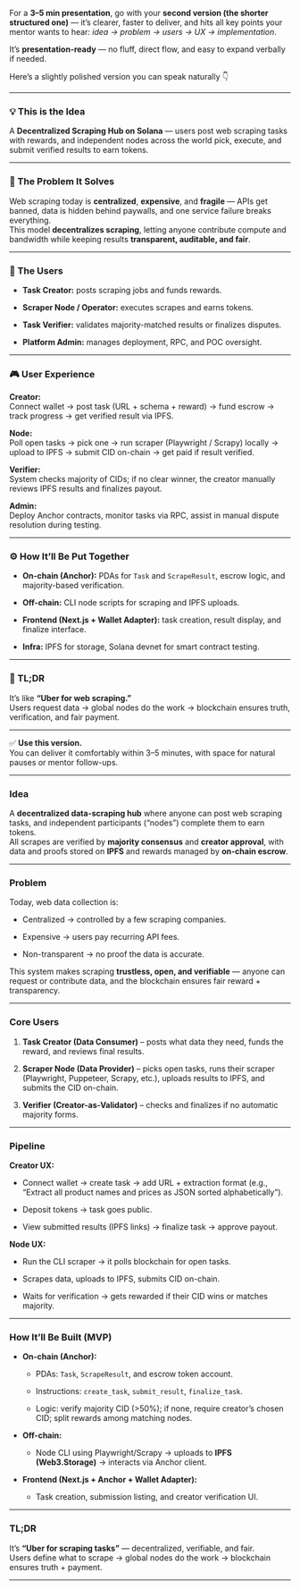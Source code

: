 
For a **3–5 min presentation**, go with your **second version (the shorter structured one)** — it’s clearer, faster to deliver, and hits all key points your mentor wants to hear: _idea → problem → users → UX → implementation_.

It’s **presentation-ready** — no fluff, direct flow, and easy to expand verbally if needed.

Here’s a slightly polished version you can speak naturally 👇

---

### 💡 This is the Idea

A **Decentralized Scraping Hub on Solana** — users post web scraping tasks with rewards, and independent nodes across the world pick, execute, and submit verified results to earn tokens.

---

### 🚨 The Problem It Solves

Web scraping today is **centralized**, **expensive**, and **fragile** — APIs get banned, data is hidden behind paywalls, and one service failure breaks everything.  
This model **decentralizes scraping**, letting anyone contribute compute and bandwidth while keeping results **transparent, auditable, and fair**.

---

### 👥 The Users

- **Task Creator:** posts scraping jobs and funds rewards.
    
- **Scraper Node / Operator:** executes scrapes and earns tokens.
    
- **Task Verifier:** validates majority-matched results or finalizes disputes.
    
- **Platform Admin:** manages deployment, RPC, and POC oversight.
    

---

### 🎮 User Experience

**Creator:**  
Connect wallet → post task (URL + schema + reward) → fund escrow → track progress → get verified result via IPFS.

**Node:**  
Poll open tasks → pick one → run scraper (Playwright / Scrapy) locally → upload to IPFS → submit CID on-chain → get paid if result verified.

**Verifier:**  
System checks majority of CIDs; if no clear winner, the creator manually reviews IPFS results and finalizes payout.

**Admin:**  
Deploy Anchor contracts, monitor tasks via RPC, assist in manual dispute resolution during testing.

---

### ⚙️ How It’ll Be Put Together

- **On-chain (Anchor):** PDAs for `Task` and `ScrapeResult`, escrow logic, and majority-based verification.
    
- **Off-chain:** CLI node scripts for scraping and IPFS uploads.
    
- **Frontend (Next.js + Wallet Adapter):** task creation, result display, and finalize interface.
    
- **Infra:** IPFS for storage, Solana devnet for smart contract testing.
    

---

### 🧠 TL;DR

It’s like **“Uber for web scraping.”**  
Users request data → global nodes do the work → blockchain ensures truth, verification, and fair payment.

---

✅ **Use this version.**  
You can deliver it comfortably within 3–5 minutes, with space for natural pauses or mentor follow-ups.




























---

### Idea

A **decentralized data-scraping hub** where anyone can post web scraping tasks, and independent participants (“nodes”) complete them to earn tokens.  
All scrapes are verified by **majority consensus** and **creator approval**, with data and proofs stored on **IPFS** and rewards managed by **on-chain escrow**.

---

### Problem

Today, web data collection is:

- Centralized → controlled by a few scraping companies.
    
- Expensive → users pay recurring API fees.
    
- Non-transparent → no proof the data is accurate.
    

This system makes scraping **trustless, open, and verifiable** — anyone can request or contribute data, and the blockchain ensures fair reward + transparency.

---

### Core Users

1. **Task Creator (Data Consumer)** – posts what data they need, funds the reward, and reviews final results.
    
2. **Scraper Node (Data Provider)** – picks open tasks, runs their scraper (Playwright, Puppeteer, Scrapy, etc.), uploads results to IPFS, and submits the CID on-chain.
    
3. **Verifier (Creator-as-Validator)** – checks and finalizes if no automatic majority forms.
    

---

### Pipeline

**Creator UX:**

- Connect wallet → create task → add URL + extraction format (e.g., “Extract all product names and prices as JSON sorted alphabetically”).
    
- Deposit tokens → task goes public.
    
- View submitted results (IPFS links) → finalize task → approve payout.
    

**Node UX:**

- Run the CLI scraper → it polls blockchain for open tasks.
    
- Scrapes data, uploads to IPFS, submits CID on-chain.
    
- Waits for verification → gets rewarded if their CID wins or matches majority.
    

---

### How It’ll Be Built (MVP)

- **On-chain (Anchor):**
    
    - PDAs: `Task`, `ScrapeResult`, and escrow token account.
        
    - Instructions: `create_task`, `submit_result`, `finalize_task`.
        
    - Logic: verify majority CID (>50%); if none, require creator’s chosen CID; split rewards among matching nodes.
        
- **Off-chain:**
    
    - Node CLI using Playwright/Scrapy → uploads to **IPFS (Web3.Storage)** → interacts via Anchor client.
        
- **Frontend (Next.js + Anchor + Wallet Adapter):**
    
    - Task creation, submission listing, and creator verification UI.
        

---

### TL;DR

It’s **“Uber for scraping tasks”** — decentralized, verifiable, and fair.  
Users define what to scrape → global nodes do the work → blockchain ensures truth + payment.

---
